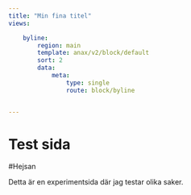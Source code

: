 ```yaml
---
title: "Min fina titel"
views:

    byline:
        region: main
        template: anax/v2/block/default
        sort: 2
        data:
            meta:
                type: single
                route: block/byline


---
```



Test sida
=========================


#Hejsan

Detta är en experimentsida där jag testar olika saker.
